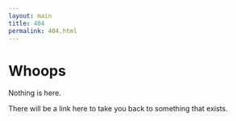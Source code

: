 ```yaml
---
layout: main
title: 404
permalink: 404.html
---
```


# Whoops

Nothing is here. 

There will be a link here to take you back to something that exists.